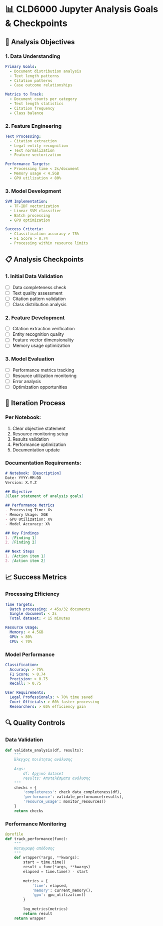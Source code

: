 # 📊 CLD6000 Jupyter Analysis Goals & Checkpoints

## 🎯 Analysis Objectives

### 1. Data Understanding
```yaml
Primary Goals:
  - Document distribution analysis
  - Text length patterns
  - Citation patterns
  - Case outcome relationships

Metrics to Track:
  - Document counts per category
  - Text length statistics
  - Citation frequency
  - Class balance
```

### 2. Feature Engineering
```yaml
Text Processing:
  - Citation extraction
  - Legal entity recognition
  - Text normalization
  - Feature vectorization

Performance Targets:
  - Processing time < 2s/document
  - Memory usage < 4.5GB
  - GPU utilization < 80%
```

### 3. Model Development
```yaml
SVM Implementation:
  - TF-IDF vectorization
  - Linear SVM classifier
  - Batch processing
  - GPU optimization

Success Criteria:
  - Classification accuracy > 75%
  - F1 Score > 0.74
  - Processing within resource limits
```

## 📋 Analysis Checkpoints

### 1. Initial Data Validation
- [ ] Data completeness check
- [ ] Text quality assessment
- [ ] Citation pattern validation
- [ ] Class distribution analysis

### 2. Feature Development
- [ ] Citation extraction verification
- [ ] Entity recognition quality
- [ ] Feature vector dimensionality
- [ ] Memory usage optimization

### 3. Model Evaluation
- [ ] Performance metrics tracking
- [ ] Resource utilization monitoring
- [ ] Error analysis
- [ ] Optimization opportunities

## 🔄 Iteration Process

### Per Notebook:
1. Clear objective statement
2. Resource monitoring setup
3. Results validation
4. Performance optimization
5. Documentation update

### Documentation Requirements:
```markdown
# Notebook: [Description]
Date: YYYY-MM-DD
Version: X.Y.Z

## Objective
[Clear statement of analysis goals]

## Performance Metrics
- Processing Time: Xs
- Memory Usage: XGB
- GPU Utilization: X%
- Model Accuracy: X%

## Key Findings
1. [Finding 1]
2. [Finding 2]

## Next Steps
1. [Action item 1]
2. [Action item 2]
```

## 📈 Success Metrics

### Processing Efficiency
```yaml
Time Targets:
  Batch processing: < 45s/32 documents
  Single document: < 2s
  Total dataset: < 15 minutes

Resource Usage:
  Memory: < 4.5GB
  GPU: < 80%
  CPU: < 70%
```

### Model Performance
```yaml
Classification:
  Accuracy: > 75%
  F1 Score: > 0.74
  Precision: > 0.75
  Recall: > 0.75

User Requirements:
  Legal Professionals: > 70% time saved
  Court Officials: > 60% faster processing
  Researchers: > 65% efficiency gain
```

## 🔍 Quality Controls

### Data Validation
```python
def validate_analysis(df, results):
    """
    Έλεγχος ποιότητας ανάλυσης
    
    Args:
        df: Αρχικό dataset
        results: Αποτελέσματα ανάλυσης
    """
    checks = {
        'completeness': check_data_completeness(df),
        'performance': validate_performance(results),
        'resource_usage': monitor_resources()
    }
    return checks
```

### Performance Monitoring
```python
@profile
def track_performance(func):
    """
    Καταγραφή απόδοσης
    """
    def wrapper(*args, **kwargs):
        start = time.time()
        result = func(*args, **kwargs)
        elapsed = time.time() - start
        
        metrics = {
            'time': elapsed,
            'memory': current_memory(),
            'gpu': gpu_utilization()
        }
        
        log_metrics(metrics)
        return result
    return wrapper
```